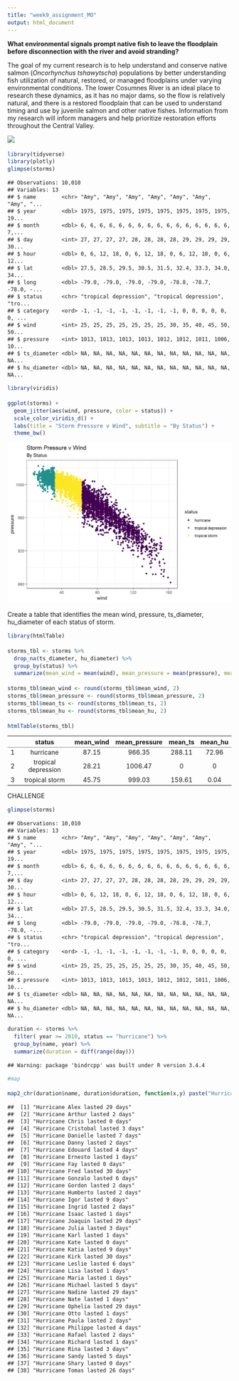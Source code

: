 ```yaml
---
title: "week9_assignment_MO"
output: html_document
---
```





**What environmental signals prompt native fish to leave the floodplain before disconnection with the river and avoid stranding?**

The goal of my current research is to help understand and conserve native salmon (*Oncorhynchus tshawytscha*) populations by better understanding fish utilization of natural, restored, or managed floodplains under varying environmental conditions. The lower Cosumnes River is an ideal place to research these dynamics, as it has no major dams, so the flow is relatively natural, and there is a restored floodplain that can be used to understand timing and use by juvenile salmon and other native
fishes. Information from my research will inform managers and help prioritize restoration efforts
throughout the Central Valley.


![](C:/Users/mhoga/Desktop/R-DAVIS-Class/r-davis-in-class-mhogaz/figs/IMG_3078.JPG)


```r
library(tidyverse)
library(plotly)
glimpse(storms)
```

```
## Observations: 10,010
## Variables: 13
## $ name        <chr> "Amy", "Amy", "Amy", "Amy", "Amy", "Amy", "Amy", "...
## $ year        <dbl> 1975, 1975, 1975, 1975, 1975, 1975, 1975, 1975, 19...
## $ month       <dbl> 6, 6, 6, 6, 6, 6, 6, 6, 6, 6, 6, 6, 6, 6, 6, 6, 7,...
## $ day         <int> 27, 27, 27, 27, 28, 28, 28, 28, 29, 29, 29, 29, 30...
## $ hour        <dbl> 0, 6, 12, 18, 0, 6, 12, 18, 0, 6, 12, 18, 0, 6, 12...
## $ lat         <dbl> 27.5, 28.5, 29.5, 30.5, 31.5, 32.4, 33.3, 34.0, 34...
## $ long        <dbl> -79.0, -79.0, -79.0, -79.0, -78.8, -78.7, -78.0, -...
## $ status      <chr> "tropical depression", "tropical depression", "tro...
## $ category    <ord> -1, -1, -1, -1, -1, -1, -1, -1, 0, 0, 0, 0, 0, 0, ...
## $ wind        <int> 25, 25, 25, 25, 25, 25, 25, 30, 35, 40, 45, 50, 50...
## $ pressure    <int> 1013, 1013, 1013, 1013, 1012, 1012, 1011, 1006, 10...
## $ ts_diameter <dbl> NA, NA, NA, NA, NA, NA, NA, NA, NA, NA, NA, NA, NA...
## $ hu_diameter <dbl> NA, NA, NA, NA, NA, NA, NA, NA, NA, NA, NA, NA, NA...
```

```r
library(viridis)

ggplot(storms) +
  geom_jitter(aes(wind, pressure, color = status)) +
  scale_color_viridis_d() +
  labs(title = "Storm Pressure v Wind", subtitle = "By Status") +
  theme_bw()
```

<img src="week_9_files/figure-html/unnamed-chunk-1-1.png" width="672" />

Create a table that identifies the mean wind, pressure, ts_diameter, hu_diameter of each status of storm.


```r
library(htmlTable)

storms_tbl <- storms %>% 
  drop_na(ts_diameter, hu_diameter) %>% 
  group_by(status) %>% 
  summarize(mean_wind = mean(wind), mean_pressure = mean(pressure), mean_ts = mean(ts_diameter), mean_hu = mean(hu_diameter))

storms_tbl$mean_wind <- round(storms_tbl$mean_wind, 2)
storms_tbl$mean_pressure <- round(storms_tbl$mean_pressure, 2)
storms_tbl$mean_ts <- round(storms_tbl$mean_ts, 2)
storms_tbl$mean_hu <- round(storms_tbl$mean_hu, 2)

htmlTable(storms_tbl)
```

<table class='gmisc_table' style='border-collapse: collapse; margin-top: 1em; margin-bottom: 1em;' >
<thead>
<tr>
<th style='border-bottom: 1px solid grey; border-top: 2px solid grey;'> </th>
<th style='border-bottom: 1px solid grey; border-top: 2px solid grey; text-align: center;'>status</th>
<th style='border-bottom: 1px solid grey; border-top: 2px solid grey; text-align: center;'>mean_wind</th>
<th style='border-bottom: 1px solid grey; border-top: 2px solid grey; text-align: center;'>mean_pressure</th>
<th style='border-bottom: 1px solid grey; border-top: 2px solid grey; text-align: center;'>mean_ts</th>
<th style='border-bottom: 1px solid grey; border-top: 2px solid grey; text-align: center;'>mean_hu</th>
</tr>
</thead>
<tbody>
<tr>
<td style='text-align: left;'>1</td>
<td style='text-align: center;'>hurricane</td>
<td style='text-align: center;'>87.15</td>
<td style='text-align: center;'>966.35</td>
<td style='text-align: center;'>288.11</td>
<td style='text-align: center;'>72.96</td>
</tr>
<tr>
<td style='text-align: left;'>2</td>
<td style='text-align: center;'>tropical depression</td>
<td style='text-align: center;'>28.21</td>
<td style='text-align: center;'>1006.47</td>
<td style='text-align: center;'>0</td>
<td style='text-align: center;'>0</td>
</tr>
<tr>
<td style='border-bottom: 2px solid grey; text-align: left;'>3</td>
<td style='border-bottom: 2px solid grey; text-align: center;'>tropical storm</td>
<td style='border-bottom: 2px solid grey; text-align: center;'>45.75</td>
<td style='border-bottom: 2px solid grey; text-align: center;'>999.03</td>
<td style='border-bottom: 2px solid grey; text-align: center;'>159.61</td>
<td style='border-bottom: 2px solid grey; text-align: center;'>0.04</td>
</tr>
</tbody>
</table>

CHALLENGE


```r
glimpse(storms)
```

```
## Observations: 10,010
## Variables: 13
## $ name        <chr> "Amy", "Amy", "Amy", "Amy", "Amy", "Amy", "Amy", "...
## $ year        <dbl> 1975, 1975, 1975, 1975, 1975, 1975, 1975, 1975, 19...
## $ month       <dbl> 6, 6, 6, 6, 6, 6, 6, 6, 6, 6, 6, 6, 6, 6, 6, 6, 7,...
## $ day         <int> 27, 27, 27, 27, 28, 28, 28, 28, 29, 29, 29, 29, 30...
## $ hour        <dbl> 0, 6, 12, 18, 0, 6, 12, 18, 0, 6, 12, 18, 0, 6, 12...
## $ lat         <dbl> 27.5, 28.5, 29.5, 30.5, 31.5, 32.4, 33.3, 34.0, 34...
## $ long        <dbl> -79.0, -79.0, -79.0, -79.0, -78.8, -78.7, -78.0, -...
## $ status      <chr> "tropical depression", "tropical depression", "tro...
## $ category    <ord> -1, -1, -1, -1, -1, -1, -1, -1, 0, 0, 0, 0, 0, 0, ...
## $ wind        <int> 25, 25, 25, 25, 25, 25, 25, 30, 35, 40, 45, 50, 50...
## $ pressure    <int> 1013, 1013, 1013, 1013, 1012, 1012, 1011, 1006, 10...
## $ ts_diameter <dbl> NA, NA, NA, NA, NA, NA, NA, NA, NA, NA, NA, NA, NA...
## $ hu_diameter <dbl> NA, NA, NA, NA, NA, NA, NA, NA, NA, NA, NA, NA, NA...
```

```r
duration <- storms %>% 
  filter( year >= 2010, status == "hurricane") %>% 
  group_by(name, year) %>% 
  summarize(duration = diff(range(day)))
```

```
## Warning: package 'bindrcpp' was built under R version 3.4.4
```

```r
#map

map2_chr(duration$name, duration$duration, function(x,y) paste("Hurricane", x, "lasted", y, "days"))
```

```
##  [1] "Hurricane Alex lasted 29 days"    
##  [2] "Hurricane Arthur lasted 2 days"   
##  [3] "Hurricane Chris lasted 0 days"    
##  [4] "Hurricane Cristobal lasted 3 days"
##  [5] "Hurricane Danielle lasted 7 days" 
##  [6] "Hurricane Danny lasted 2 days"    
##  [7] "Hurricane Edouard lasted 4 days"  
##  [8] "Hurricane Ernesto lasted 1 days"  
##  [9] "Hurricane Fay lasted 0 days"      
## [10] "Hurricane Fred lasted 30 days"    
## [11] "Hurricane Gonzalo lasted 6 days"  
## [12] "Hurricane Gordon lasted 2 days"   
## [13] "Hurricane Humberto lasted 2 days" 
## [14] "Hurricane Igor lasted 9 days"     
## [15] "Hurricane Ingrid lasted 2 days"   
## [16] "Hurricane Isaac lasted 1 days"    
## [17] "Hurricane Joaquin lasted 29 days" 
## [18] "Hurricane Julia lasted 3 days"    
## [19] "Hurricane Karl lasted 1 days"     
## [20] "Hurricane Kate lasted 0 days"     
## [21] "Hurricane Katia lasted 9 days"    
## [22] "Hurricane Kirk lasted 30 days"    
## [23] "Hurricane Leslie lasted 6 days"   
## [24] "Hurricane Lisa lasted 1 days"     
## [25] "Hurricane Maria lasted 1 days"    
## [26] "Hurricane Michael lasted 5 days"  
## [27] "Hurricane Nadine lasted 29 days"  
## [28] "Hurricane Nate lasted 1 days"     
## [29] "Hurricane Ophelia lasted 29 days" 
## [30] "Hurricane Otto lasted 1 days"     
## [31] "Hurricane Paula lasted 2 days"    
## [32] "Hurricane Philippe lasted 4 days" 
## [33] "Hurricane Rafael lasted 2 days"   
## [34] "Hurricane Richard lasted 1 days"  
## [35] "Hurricane Rina lasted 3 days"     
## [36] "Hurricane Sandy lasted 5 days"    
## [37] "Hurricane Shary lasted 0 days"    
## [38] "Hurricane Tomas lasted 26 days"
```



